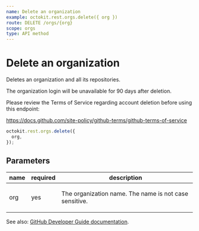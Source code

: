```yaml
---
name: Delete an organization
example: octokit.rest.orgs.delete({ org })
route: DELETE /orgs/{org}
scope: orgs
type: API method
---
```


# Delete an organization

Deletes an organization and all its repositories.

The organization login will be unavailable for 90 days after deletion.

Please review the Terms of Service regarding account deletion before using this endpoint:

https://docs.github.com/site-policy/github-terms/github-terms-of-service

```js
octokit.rest.orgs.delete({
  org,
});
```

## Parameters

<table>
  <thead>
    <tr>
      <th>name</th>
      <th>required</th>
      <th>description</th>
    </tr>
  </thead>
  <tbody>
    <tr><td>org</td><td>yes</td><td>

The organization name. The name is not case sensitive.

</td></tr>
  </tbody>
</table>

See also: [GitHub Developer Guide documentation](https://docs.github.com/rest/orgs/orgs#delete-an-organization).
